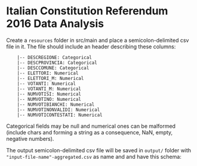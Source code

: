 # Italian Constitution Referendum 2016 Data Analysis

Create a `resources` folder in src/main and place a semicolon-delimited csv file in it.
The file should include an header describing these columns:

```root
    |-- DESCREGIONE: Categorical
    |-- DESCPROVINCIA: Categorical
    |-- DESCCOMUNE: Categorical
    |-- ELETTORI: Numerical
    |-- ELETTORI_M: Numerical
    |-- VOTANTI: Numerical
    |-- VOTANTI_M: Numerical
    |-- NUMVOTISI: Numerical
    |-- NUMVOTINO: Numerical
    |-- NUMVOTIBIANCHI: Numerical
    |-- NUMVOTINONVALIDI: Numerical
    |-- NUMVOTICONTESTATI: Numerical
```

Categorical fields may be null and numerical ones can be malformed (include chars and forming
a string as a consequence, NaN, empty, negative numbers).

The output semicolon-delimited csv file will be saved in `output/` folder with `"input-file-name"-aggregated.csv` 
as name and and have this schema: 


